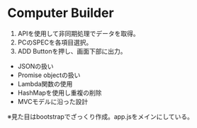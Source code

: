 # Computer Builder

<!-- ### [Computer Builder]()  -->

1. APIを使用して非同期処理でデータを取得。
1. PCのSPECを各項目選択。
1. ADD Buttonを押し、画面下部に出力。

- JSONの扱い
- Promise objectの扱い
- Lambda関数の使用
- HashMapを使用し重複の削除
- MVCモデルに沿った設計

※見た目はbootstrapでざっくり作成。app.jsをメインにしている。
